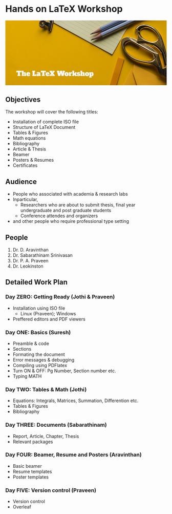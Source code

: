 # Hands on LaTeX Workshop

![](header.jpg)

## Objectives

The workshop will cover the following titles:

* Installation of complete ISO file
* Structure of LaTeX Document
* Tables & Figures
* Math equations
* Bibliography
* Article & Thesis
* Beamer
* Posters & Resumes
* Certificates

## Audience

* People who associated with academia & research labs
* Inparticular,
  * Researchers who are about to submit thesis, final year undergraduate and post graduate students
  * Conference attendes and organizers
* and other people who require professional type setting

## People

1. Dr. D. Aravinthan
2. Dr. Sabarathinam Srinivasan
3. Dr. P. A. Praveen
4. Dr. Leokinston

## Detailed Work Plan

### Day ZERO: Getting Ready  (Jothi & Praveen)

* Installation using ISO file 
  * Linux (Praveen); Windows
* Preffered editors and PDF viewers

### Day ONE: Basics (Suresh)

* Preamble & code
* Sections
* Formating the document
* Error messages & debugging
* Compiling using PDFlatex
* Turn ON & OFF: Pg Number, Section number etc.
* Typing MATH

### Day TWO: Tables & Math (Jothi)

* Equations: Integrals, Matrices, Summation, Differention etc.
* Tables & Figures
* Bibliography

### Day THREE: Documents (Sabarathinam)

* Report, Article, Chapter, Thesis
* Relevant packages

### Day FOUR: Beamer, Resume and Posters (Aravinthan)

* Basic beamer
* Resume templates
* Poster templates

### Day FIVE: Version control (Praveen)

* Version control
* Overleaf
